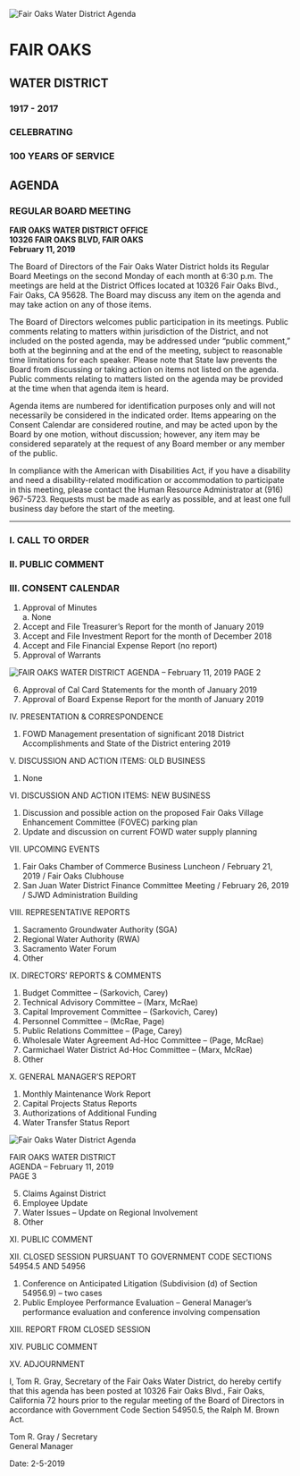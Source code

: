 <!-- Page 1 -->
![Fair Oaks Water District Agenda](https://example.com/image.png)

# FAIR OAKS  
## WATER DISTRICT  
### 1917 - 2017  
### CELEBRATING  
### 100 YEARS OF SERVICE  

## AGENDA  
### REGULAR BOARD MEETING  

**FAIR OAKS WATER DISTRICT OFFICE**  
**10326 FAIR OAKS BLVD, FAIR OAKS**  
**February 11, 2019**  

The Board of Directors of the Fair Oaks Water District holds its Regular Board Meetings on the second Monday of each month at 6:30 p.m. The meetings are held at the District Offices located at 10326 Fair Oaks Blvd., Fair Oaks, CA 95628. The Board may discuss any item on the agenda and may take action on any of those items.

The Board of Directors welcomes public participation in its meetings. Public comments relating to matters within jurisdiction of the District, and not included on the posted agenda, may be addressed under “public comment,” both at the beginning and at the end of the meeting, subject to reasonable time limitations for each speaker. Please note that State law prevents the Board from discussing or taking action on items not listed on the agenda. Public comments relating to matters listed on the agenda may be provided at the time when that agenda item is heard.

Agenda items are numbered for identification purposes only and will not necessarily be considered in the indicated order. Items appearing on the Consent Calendar are considered routine, and may be acted upon by the Board by one motion, without discussion; however, any item may be considered separately at the request of any Board member or any member of the public.

In compliance with the American with Disabilities Act, if you have a disability and need a disability-related modification or accommodation to participate in this meeting, please contact the Human Resource Administrator at (916) 967-5723. Requests must be made as early as possible, and at least one full business day before the start of the meeting.

---

### I. CALL TO ORDER  
### II. PUBLIC COMMENT  
### III. CONSENT CALENDAR  
1. Approval of Minutes  
   a. None  
2. Accept and File Treasurer’s Report for the month of January 2019  
3. Accept and File Investment Report for the month of December 2018  
4. Accept and File Financial Expense Report (no report)  
5. Approval of Warrants  
<!-- Page 2 -->
![FAIR OAKS WATER DISTRICT AGENDA – February 11, 2019 PAGE 2](https://via.placeholder.com/1001x768.png?text=FAIR+OAKS+WATER+DISTRICT+AGENDA+%E2%80%93+February+11%2C+2019+PAGE+2)

6. Approval of Cal Card Statements for the month of January 2019  
7. Approval of Board Expense Report for the month of January 2019  

IV. PRESENTATION & CORRESPONDENCE  
1. FOWD Management presentation of significant 2018 District Accomplishments and State of the District entering 2019  

V. DISCUSSION AND ACTION ITEMS: OLD BUSINESS  
1. None  

VI. DISCUSSION AND ACTION ITEMS: NEW BUSINESS  
1. Discussion and possible action on the proposed Fair Oaks Village Enhancement Committee (FOVEC) parking plan  
2. Update and discussion on current FOWD water supply planning  

VII. UPCOMING EVENTS  
1. Fair Oaks Chamber of Commerce Business Luncheon / February 21, 2019 / Fair Oaks Clubhouse  
2. San Juan Water District Finance Committee Meeting / February 26, 2019 / SJWD Administration Building  

VIII. REPRESENTATIVE REPORTS  
1. Sacramento Groundwater Authority (SGA)  
2. Regional Water Authority (RWA)  
3. Sacramento Water Forum  
4. Other  

IX. DIRECTORS’ REPORTS & COMMENTS  
1. Budget Committee – (Sarkovich, Carey)  
2. Technical Advisory Committee – (Marx, McRae)  
3. Capital Improvement Committee – (Sarkovich, Carey)  
4. Personnel Committee – (McRae, Page)  
5. Public Relations Committee – (Page, Carey)  
6. Wholesale Water Agreement Ad-Hoc Committee – (Page, McRae)  
7. Carmichael Water District Ad-Hoc Committee – (Marx, McRae)  
8. Other  

X. GENERAL MANAGER’S REPORT  
1. Monthly Maintenance Work Report  
2. Capital Projects Status Reports  
3. Authorizations of Additional Funding  
4. Water Transfer Status Report  
<!-- Page 3 -->
![Fair Oaks Water District Agenda](https://via.placeholder.com/768x1001.png?text=Fair+Oaks+Water+District+Agenda)

FAIR OAKS WATER DISTRICT  
AGENDA – February 11, 2019  
PAGE 3  

5. Claims Against District  
6. Employee Update  
7. Water Issues – Update on Regional Involvement  
8. Other  

XI. PUBLIC COMMENT  

XII. CLOSED SESSION PURSUANT TO GOVERNMENT CODE SECTIONS 54954.5 AND 54956  
1. Conference on Anticipated Litigation (Subdivision (d) of Section 54956.9) – two cases  
2. Public Employee Performance Evaluation – General Manager’s performance evaluation and conference involving compensation  

XIII. REPORT FROM CLOSED SESSION  

XIV. PUBLIC COMMENT  

XV. ADJOURNMENT  

I, Tom R. Gray, Secretary of the Fair Oaks Water District, do hereby certify that this agenda has been posted at 10326 Fair Oaks Blvd., Fair Oaks, California 72 hours prior to the regular meeting of the Board of Directors in accordance with Government Code Section 54950.5, the Ralph M. Brown Act.  

Tom R. Gray / Secretary  
General Manager  

Date: 2-5-2019  
